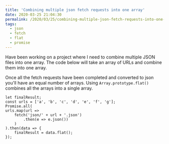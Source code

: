 ```yaml
---
title: 'Combining multiple json fetch requests into one array'
date: 2020-03-25 21:04:30
permalink: /2020/03/25/combining-multiple-json-fetch-requests-into-one-array
tags:
  - json
  - fetch
  - flat
  - promise
---
```


Have been working on a project where I need to combine multiple JSON files into one array. The code below will take an array of URLs and combine them into one array.

Once all the fetch requests have been completed and converted to json you'll have an equal number of arrays. Using `Array.prototype.flat()` combines all the arrays into a single array.

    let finalResult;
    const urls = ['a', 'b', 'c', 'd', 'e', 'f', 'g'];
    Promise.all(
    urls.map(url =>
        fetch('json/' + url + '.json')
            .then(e => e.json())
        )
    ).then(data => {
        finalResult = data.flat();
    });
